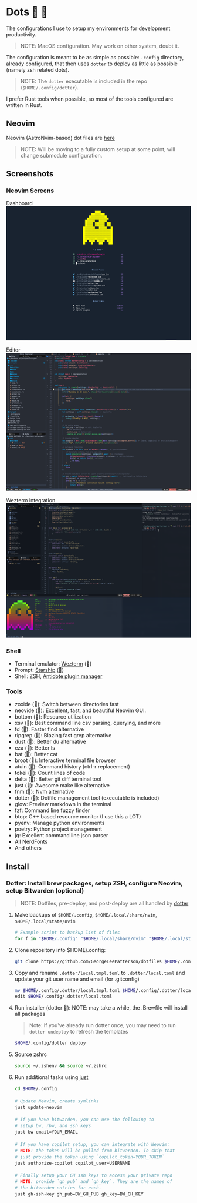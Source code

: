 # Dots 🍬 🐜

The configurations I use to setup my environments for development productivity.

> NOTE: MacOS configuration. May work on other system, doubt it.

The configuration is meant to be as simple as possible: `.config` directory, already configured, that then uses `dotter` to deploy as little as possible (namely zsh related dots).

> NOTE: The `dotter` executable is included in the repo (`$HOME/.config/dotter`).

I prefer Rust tools when possible, so most of the tools configured are written in Rust.

## Neovim

Neovim (AstroNvim-based) dot files are [here](https://github.com/GeorgeLeePatterson/astrovim)

> NOTE: Will be moving to a fully custom setup at some point, will change submodule configuration.

## Screenshots

### Neovim Screens

Dashboard
![Dashboard](https://github.com/GeorgeLeePatterson/astrovim/blob/main/assets/dashboard.png)

Editor
![Editor](https://github.com/GeorgeLeePatterson/astrovim/blob/main/assets/editor.png)

Wezterm integration
![Wezterm integration](https://github.com/GeorgeLeePatterson/astrovim/blob/main/assets/wezterm.png)

### Shell

- Terminal emulator: [Wezterm](https://wezfurlong.org/wezterm) (🦀)
- Prompt: [Starship](https://starship.rs/) (🦀)
- Shell: ZSH, [Antidote plugin manager](https://github.com/mattmc3/antidote)

### Tools

- zoxide (🦀): Switch between directories fast
- neovide (🦀): Excellent, fast, and beautiful Neovim GUI.
- bottom (🦀): Resource utilization
- xsv (🦀): Best command line csv parsing, querying, and more
- fd (🦀): Faster find alternative
- ripgrep (🦀): Blazing fast grep alternative
- dust (🦀): Better du alternative
- eza (🦀): Better ls
- bat (🦀): Better cat
- broot (🦀): Interactive terminal file browser
- atuin (🦀): Command history (ctrl-r replacement)
- tokei (🦀): Count lines of code
- delta (🦀): Better git diff terminal tool
- just (🦀): Awesome make like alternative
- fnm (🦀): Nvm alternative
- dotter (🦀): Dotfile management tool (executable is included)
- glow: Preview markdown in the terminal
- fzf: Command line fuzzy finder
- btop: C++ based resource monitor (I use this a LOT)
- pyenv: Manage python environments
- poetry: Python project management
- jq: Excellent command line json parser
- All NerdFonts
- And others

## Install

### Dotter: Install brew packages, setup ZSH, configure Neovim, setup Bitwarden (optional)

> NOTE: Dotfiles, pre-deploy, and post-deploy are all handled by [dotter](https://github.com/SuperCuber/dotter)

1. Make backups of `$HOME/.config`, `$HOME/.local/share/nvim`, `$HOME/.local/state/nvim`

   ```bash
   # Example script to backup list of files
   for f in "$HOME/.config" "$HOME/.local/share/nvim" "$HOME/.local/state/nvim"; do mv ${f} "${f}.bak" || exit 1; done;
   ```

2. Clone repository into $HOME/.config:

   ```bash
   git clone https://github.com/GeorgeLeePatterson/dotfiles $HOME/.config
   ```

3. Copy and rename `.dotter/local.tmpl.toml` to `.dotter/local.toml` and update your git user name and email (for .gitconfig)

   ```bash
   mv $HOME/.config/.dotter/local.tmpl.toml $HOME/.config/.dotter/local.toml
   edit $HOME/.config/.dotter/local.toml
   ```

4. Run installer (dotter 🦀): NOTE: may take a while, the .Brewfile will install all packages

   > Note: If you've already run dotter once, you may need to run `dotter undeploy` to refresh the templates

   ```bash
   $HOME/.config/dotter deploy
   ```

5. Source zshrc

   ```bash
   source ~/.zshenv && source ~/.zshrc
   ```

6. Run additional tasks using [just](https://github.com/casey/just)

   ```bash
   cd $HOME/.config

   # Update Neovim, create symlinks
   just update-neovim

   # If you have bitwarden, you can use the following to
   # setup bw, rbw, and ssh keys
   just bw email=YOUR_EMAIL

   # If you have copilot setup, you can integrate with Neovim:
   # NOTE: the token will be pulled from bitwarden. To skip that
   # just provide the token using `copilot_token=YOUR_TOKEN`
   just authorize-copilot copilot_user=USERNAME

   # Finally setup your GH ssh keys to access your private repo
   # NOTE: provide `gh_pub` and `gh_key`. They are the names of
   # the bitwarden entries for each.
   just gh-ssh-key gh_pub=BW_GH_PUB gh_key=BW_GH_KEY
   ```
